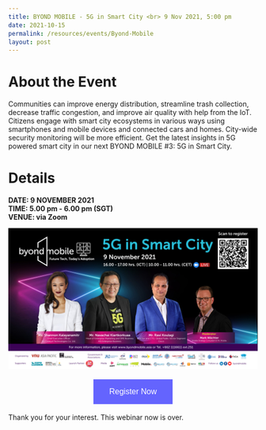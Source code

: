 ```yaml
---
title: BYOND MOBILE - 5G in Smart City <br> 9 Nov 2021, 5:00 pm
date: 2021-10-15
permalink: /resources/events/Byond-Mobile
layout: post
---
```

# About the Event

Communities can improve energy distribution, streamline trash collection, decrease traffic congestion, and improve air quality with help from the IoT. Citizens engage with smart city ecosystems in various ways using smartphones and mobile devices and connected cars and homes. City-wide security monitoring will be more efficient. Get the latest insights in 5G powered smart city in our next BYOND MOBILE #3: 5G in Smart City.

# Details
**DATE: 9 NOVEMBER 2021 <br> 
TIME: 5.00 pm - 6.00 pm   (SGT)<br> 
VENUE: via Zoom**

![Byond Mobile](/images/events/events/Byond_Mobile.jpg)


<style>
#register {
  background-color: #0000ff;
  border: none;
  color: white;
  padding: 16px 32px;
  text-align: center;
  font-size: 16px;
  margin: 4px 2px;
  opacity: 0.6;
  transition: 0.3s;
  display: inline-block;
  text-decoration: none;
  cursor: pointer;
}
</style>

<center><a href="https://bit.ly/3BFnW1E " target="_blank"><button id="register" class="btn">Register Now</button></a></center>

Thank you for your interest. This webinar now is over.